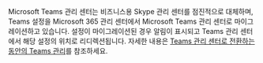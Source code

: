 Microsoft Teams 관리 센터는 비즈니스용 Skype 관리 센터를 점진적으로 대체하며, Teams 설정을 Microsoft 365 관리 센터에서 Microsoft Teams 관리 센터로 마이그레이션하고 있습니다. 설정이 마이그레이션된 경우 알림이 표시되고 Teams 관리 센터에서 해당 설정의 위치로 리디렉션됩니다. 자세한 내용은 [Teams 관리 센터로 전환하는 동안의 Teams 관리](../manage-teams-skypeforbusiness-admin-center.md)를 참조하세요.
